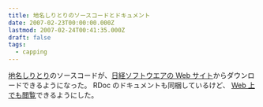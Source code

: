 ```yaml
---
title: 地名しりとりのソースコードとドキュメント
date: 2007-02-23T00:00:00.000Z
lastmod: 2007-02-24T00:41:35.000Z
draft: false
tags:
  - capping
---
```


[地名しりとり](http://capping.machu.jp/)のソースコードが、[日経ソフトウエアの Web サイト](http://itpro.nikkeibp.co.jp/article/MAG/20061212/256629/#200704)からダウンロードできるようになった。 RDoc のドキュメントも同梱しているけど、 [Web 上でも閲覧](http://capping.machu.jp/system/doc/)できるようにした。
